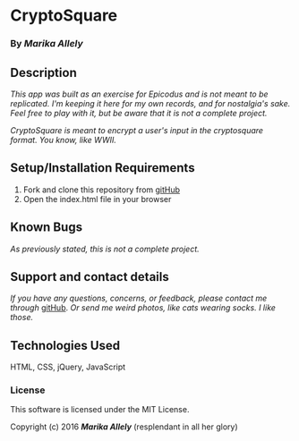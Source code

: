 # CryptoSquare

### By _**Marika Allely**_

## Description

_This app was built as an exercise for Epicodus and is not meant to be replicated.  I'm keeping it here for my own records, and for nostalgia's sake.  Feel free to play with it, but be aware that it is not a complete project._

_CryptoSquare is meant to encrypt a user's input in the cryptosquare format.  You know, like WWII._


## Setup/Installation Requirements

1. Fork and clone this repository from [gitHub](https://github.com/MBAllely/cryptoSquare)
2. Open the index.html file in your browser

## Known Bugs

_As previously stated, this is not a complete project._


## Support and contact details

_If you have any questions, concerns, or feedback, please contact me through_ [gitHub](https://github.com/MBAllely).
_Or send me weird photos, like cats wearing socks.  I like those._

## Technologies Used

HTML, CSS, jQuery, JavaScript

### License

This software is licensed under the MIT License.

Copyright (c) 2016 **_Marika Allely_** (resplendant in all her glory)
